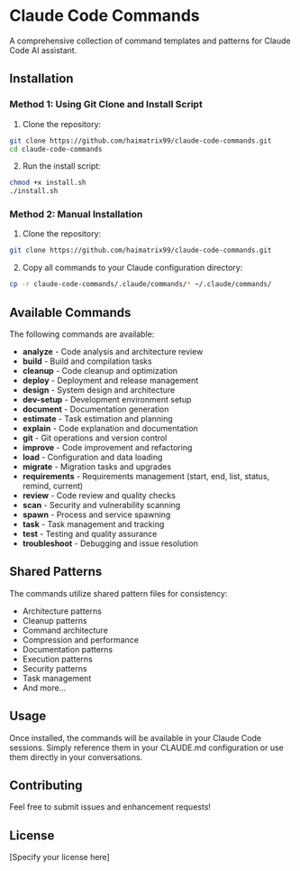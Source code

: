 # Claude Code Commands

A comprehensive collection of command templates and patterns for Claude Code AI assistant.

## Installation

### Method 1: Using Git Clone and Install Script

1. Clone the repository:
```bash
git clone https://github.com/haimatrix99/claude-code-commands.git
cd claude-code-commands
```

2. Run the install script:
```bash
chmod +x install.sh
./install.sh
```

### Method 2: Manual Installation

1. Clone the repository:
```bash
git clone https://github.com/haimatrix99/claude-code-commands.git
```

2. Copy all commands to your Claude configuration directory:
```bash
cp -r claude-code-commands/.claude/commands/* ~/.claude/commands/
```

## Available Commands

The following commands are available:

- **analyze** - Code analysis and architecture review
- **build** - Build and compilation tasks
- **cleanup** - Code cleanup and optimization
- **deploy** - Deployment and release management
- **design** - System design and architecture
- **dev-setup** - Development environment setup
- **document** - Documentation generation
- **estimate** - Task estimation and planning
- **explain** - Code explanation and documentation
- **git** - Git operations and version control
- **improve** - Code improvement and refactoring
- **load** - Configuration and data loading
- **migrate** - Migration tasks and upgrades
- **requirements** - Requirements management (start, end, list, status, remind, current)
- **review** - Code review and quality checks
- **scan** - Security and vulnerability scanning
- **spawn** - Process and service spawning
- **task** - Task management and tracking
- **test** - Testing and quality assurance
- **troubleshoot** - Debugging and issue resolution

## Shared Patterns

The commands utilize shared pattern files for consistency:

- Architecture patterns
- Cleanup patterns
- Command architecture
- Compression and performance
- Documentation patterns
- Execution patterns
- Security patterns
- Task management
- And more...

## Usage

Once installed, the commands will be available in your Claude Code sessions. Simply reference them in your CLAUDE.md configuration or use them directly in your conversations.

## Contributing

Feel free to submit issues and enhancement requests!

## License

[Specify your license here]